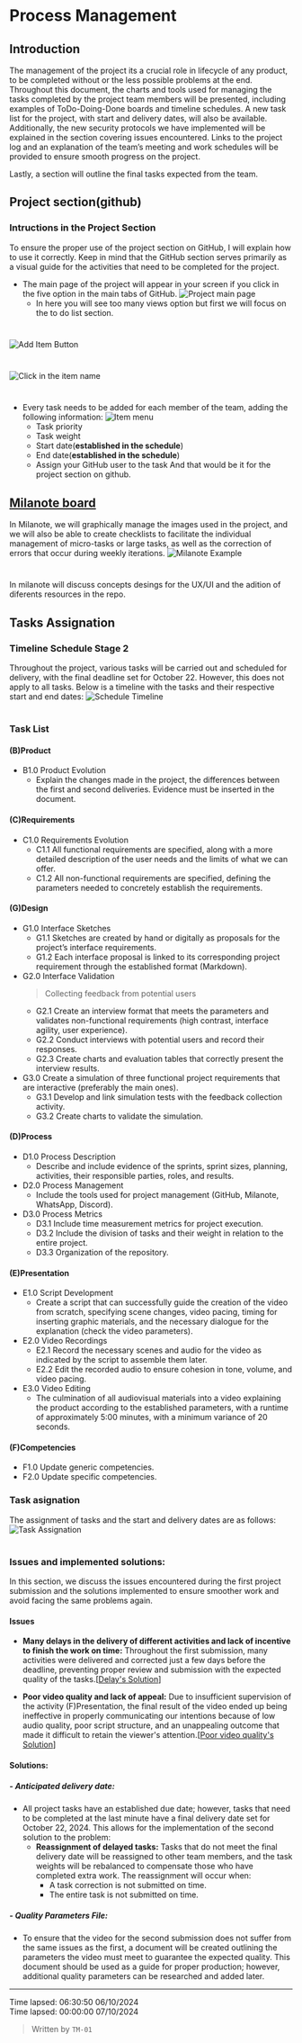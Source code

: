 # Process Management
## Introduction
The management of the project its a crucial role in lifecycle of any product, to be completed without or the less possible problems at the end. Throughout this document, 
the charts and tools used for managing the tasks completed by the project team members will be presented, including examples of ToDo-Doing-Done boards and timeline schedules.
A new task list for the project, with start and delivery dates, will also be available. 
Additionally, the new security protocols we have implemented will be explained in the section covering issues encountered. 
Links to the project log and an explanation of the team’s meeting and work schedules will be provided to ensure smooth progress on the project.

Lastly, a section will outline the final tasks expected from the team.

## Project section(github)
### Intructions in the Project Section
To ensure the proper use of the project section on GitHub, 
I will explain how to use it correctly. 
Keep in mind that the GitHub section serves primarily as a visual guide for the activities that need to be completed for the project.

- The main page of the project will appear in your screen if you click in the five option in the main tabs of GitHub.
![Project main page](https://github.com/Ozia112/Team-2-FSE-repo/blob/TM-01-Branch/assets/Stage2/(D)Process/main_page_github_project.png "This is what the main page of the project section looks like")
  - In here you will see too many views option but first we will focus on the to do list section.
#
![Add Item Button](https://github.com/Ozia112/Team-2-FSE-repo/blob/TM-01-Branch/assets/Stage2/(D)Process/main_page_github_project(add_item).png "In this button you will create a task")
#
![Click in the item name](https://github.com/Ozia112/Team-2-FSE-repo/blob/TM-01-Branch/assets/Stage2/(D)Process/main_page_github_project(click_item).png "Click in the name of the item")
#
- Every task needs to be added for each member of the team, adding the following information:
![Item menu](https://github.com/Ozia112/Team-2-FSE-repo/blob/TM-01-Branch/assets/Stage2/(D)Process/main_page_github_project(menu_item).png "This is the item menu and there shows the fields information that need to be filled")
  - Task priority
  - Task weight
  - Start date(**established in the schedule**)
  - End date(**established in the schedule**)
  - Assign your GitHub user to the task
And that would be it for the project section on github.
## [Milanote board][Milanote]
In Milanote, we will graphically manage the images used in the project, 
and we will also be able to create checklists to facilitate the individual management of micro-tasks or large tasks, 
as well as the correction of errors that occur during weekly iterations.
![Milanote Example](https://github.com/Ozia112/Team-2-FSE-repo/blob/TM-01-Branch/assets/Stage2/(D)Process/milanote_example.png "This is an example of use of milanote")
#
In milanote will discuss concepts desings for the UX/UI and the adition of diferents resources in the repo.

## Tasks Assignation
### Timeline Schedule Stage 2
Throughout the project, various tasks will be carried out and scheduled for delivery, with the final deadline set for October 22. However, this does not apply to all 
tasks. Below is a timeline with the tasks and their respective start and end dates:
![Schedule Timeline](https://github.com/Ozia112/Team-2-FSE-repo/blob/TM-01-Branch/assets/Stage2/(D)Process/Schedule_stage_2.png "This is the schedule programmed ofr the next month")
#
### Task List
#### (B)Product
- B1.0 Product Evolution
  - Explain the changes made in the project, the differences between the first and second deliveries. Evidence must be inserted in the document.
#### (C)Requirements
- C1.0 Requirements Evolution
  - C1.1 All functional requirements are specified, along with a more detailed description of the user needs and the limits of what we can offer.
  - C1.2 All non-functional requirements are specified, defining the parameters needed to concretely establish the requirements.
#### (G)Design
- G1.0 Interface Sketches
  - G1.1 Sketches are created by hand or digitally as proposals for the project’s interface requirements.
  - G1.2 Each interface proposal is linked to its corresponding project requirement through the established format (Markdown).
- G2.0 Interface Validation
  > Collecting feedback from potential users
  - G2.1 Create an interview format that meets the parameters and validates non-functional requirements (high contrast, interface agility, user experience).
  - G2.2 Conduct interviews with potential users and record their responses.
  - G2.3 Create charts and evaluation tables that correctly present the interview results.
- G3.0 Create a simulation of three functional project requirements that are interactive (preferably the main ones).
  - G3.1 Develop and link simulation tests with the feedback collection activity.
  - G3.2 Create charts to validate the simulation.
#### (D)Process
- D1.0 Process Description
  - Describe and include evidence of the sprints, sprint sizes, planning, activities, their responsible parties, roles, and results.
- D2.0 Process Management
  - Include the tools used for project management (GitHub, Milanote, WhatsApp, Discord).
- D3.0 Process Metrics
  - D3.1 Include time measurement metrics for project execution.
  - D3.2 Include the division of tasks and their weight in relation to the entire project.
  - D3.3 Organization of the repository.
#### (E)Presentation
- E1.0 Script Development
  - Create a script that can successfully guide the creation of the video from scratch, specifying scene changes, video pacing, timing for inserting graphic materials, and the necessary dialogue for the explanation (check the video parameters).
- E2.0 Video Recordings
  - E2.1 Record the necessary scenes and audio for the video as indicated by the script to assemble them later.
  - E2.2 Edit the recorded audio to ensure cohesion in tone, volume, and video pacing.
- E3.0 Video Editing
  - The culmination of all audiovisual materials into a video explaining the product according to the established parameters, with a runtime of approximately 5:00 minutes, with a minimum variance of 20 seconds.
#### (F)Competencies
- F1.0 Update generic competencies.
- F2.0 Update specific competencies.
### Task asignation
The assignment of tasks and the start and delivery dates are as follows:
![Task Assignation](https://github.com/Ozia112/Team-2-FSE-repo/blob/TM-01-Branch/assets/Stage2/(D)Process/Task_assignation.png "This is the task assignation by now")
#

### Issues and implemented solutions:
In this section, we discuss the issues encountered during the first project submission and the solutions implemented to ensure smoother work and avoid facing the same problems again.

#### Issues
- **Many delays in the delivery of different activities and lack of incentive to finish the work on time:** Throughout the first submission, many activities were delivered and corrected just a few days before the deadline, preventing proper review and submission with the expected quality of the tasks.[[Delay's Solution]]

- **Poor video quality and lack of appeal:** Due to insufficient supervision of the activity (F)Presentation, the final result of the video ended up being ineffective in properly communicating our intentions because of low audio quality, poor script structure, and an unappealing outcome that made it difficult to retain the viewer's attention.[[Poor video quality's Solution]]

#### Solutions:
##### - **Anticipated delivery date:** 
- All project tasks have an established due date; however, tasks that need to be completed at the last minute have a final delivery date set for October 22, 2024. This allows for the implementation of the second solution to the problem:
   - **Reassignment of delayed tasks:** Tasks that do not meet the final delivery date will be reassigned to other team members, and the task weights will be rebalanced to compensate those who have completed extra work. The reassignment will occur when:
       - A task correction is not submitted on time.
       - The entire task is not submitted on time.

##### - **Quality Parameters File:** 
   - To ensure that the video for the second submission does not suffer from the same issues as the first, a document will be created outlining the parameters the video must meet to guarantee the expected quality. This document should be used as a guide for proper production; however, additional quality parameters can be researched and added later.
---
Time lapsed: 06:30:50 06/10/2024  
Time lapsed: 00:00:00 07/10/2024
> Written by ``TM-01``
 

[Milanote]: https://app.milanote.com/1SXBZT182JDI7a/stage-2?p=TaWzHE9JOuG
[Delay's Solution]: https://github.com/Ozia112/Team-2-FSE-repo/blob/TM-01-Branch/(D)Process/Process-management.md#--anticipated-delivery-date
[Poor video quality's Solution]: https://github.com/Ozia112/Team-2-FSE-repo/blob/TM-01-Branch/(D)Process/Process-management.md#--quality-parameters-file
